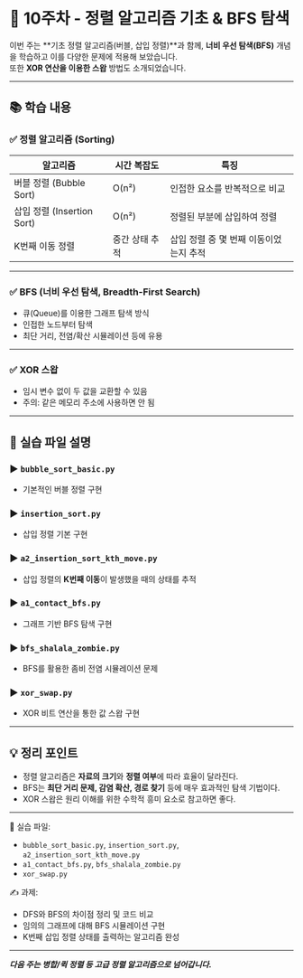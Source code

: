 # 📌 10주차 - 정렬 알고리즘 기초 & BFS 탐색

이번 주는 **기초 정렬 알고리즘(버블, 삽입 정렬)**과 함께, **너비 우선 탐색(BFS)** 개념을 학습하고 이를 다양한 문제에 적용해 보았습니다.  
또한 **XOR 연산을 이용한 스왑** 방법도 소개되었습니다.

---

## 📚 학습 내용

### ✅ 정렬 알고리즘 (Sorting)

| 알고리즘 | 시간 복잡도 | 특징 |
|----------|-------------|------|
| 버블 정렬 (Bubble Sort) | O(n²) | 인접한 요소를 반복적으로 비교 |
| 삽입 정렬 (Insertion Sort) | O(n²) | 정렬된 부분에 삽입하여 정렬 |
| K번째 이동 정렬 | 중간 상태 추적 | 삽입 정렬 중 몇 번째 이동이었는지 추적

---

### ✅ BFS (너비 우선 탐색, Breadth-First Search)

- 큐(Queue)를 이용한 그래프 탐색 방식
- 인접한 노드부터 탐색
- 최단 거리, 전염/확산 시뮬레이션 등에 유용

---

### ✅ XOR 스왑

- 임시 변수 없이 두 값을 교환할 수 있음
- 주의: 같은 메모리 주소에 사용하면 안 됨

---

## 🧪 실습 파일 설명

### ▶ `bubble_sort_basic.py`
- 기본적인 버블 정렬 구현

### ▶ `insertion_sort.py`
- 삽입 정렬 기본 구현

### ▶ `a2_insertion_sort_kth_move.py`
- 삽입 정렬의 **K번째 이동**이 발생했을 때의 상태를 추적

### ▶ `a1_contact_bfs.py`
- 그래프 기반 BFS 탐색 구현

### ▶ `bfs_shalala_zombie.py`
- BFS를 활용한 좀비 전염 시뮬레이션 문제

### ▶ `xor_swap.py`
- XOR 비트 연산을 통한 값 스왑 구현

---

## 💡 정리 포인트

- 정렬 알고리즘은 **자료의 크기**와 **정렬 여부**에 따라 효율이 달라진다.
- BFS는 **최단 거리 문제, 감염 확산, 경로 찾기** 등에 매우 효과적인 탐색 기법이다.
- XOR 스왑은 원리 이해를 위한 수학적 흥미 요소로 참고하면 좋다.

---

📂 실습 파일:  
- `bubble_sort_basic.py`, `insertion_sort.py`, `a2_insertion_sort_kth_move.py`  
- `a1_contact_bfs.py`, `bfs_shalala_zombie.py`  
- `xor_swap.py`

✍️ 과제:
- DFS와 BFS의 차이점 정리 및 코드 비교
- 임의의 그래프에 대해 BFS 시뮬레이션 구현
- K번째 삽입 정렬 상태를 출력하는 알고리즘 완성

---

**_다음 주는 병합/퀵 정렬 등 고급 정렬 알고리즘으로 넘어갑니다._**